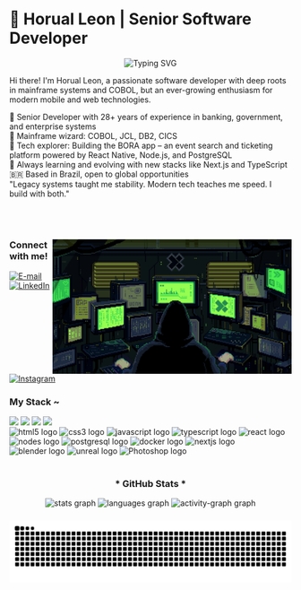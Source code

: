 # 🚀 Horual Leon | Senior Software Developer 

<p align="center">
  <img src="https://readme-typing-svg.herokuapp.com?font=Fira+Code&weight=500&size=20&pause=1000&color=00FF00&center=true&vCenter=true&random=false&width=700&lines=28+Years+of+Experience+in+Software+Development;Senior+COBOL+Developer+at+Banco+do+Brasil;Creator+of+Bora%2C+the+Event+Search+App;Passionate+about+Tech+Innovation" alt="Typing SVG" />
</p>

Hi there! I'm Horual Leon, a passionate software developer with deep roots in mainframe systems and COBOL, but an ever-growing enthusiasm for modern mobile and web technologies.

💼 Senior Developer with 28+ years of experience in banking, government, and enterprise systems <br>
💾 Mainframe wizard: COBOL, JCL, DB2, CICS  <br>
📱 Tech explorer: Building the BORA app – an event search and ticketing platform powered by React Native, Node.js, and PostgreSQL  <br>
🚀 Always learning and evolving with new stacks like Next.js and TypeScript  <br>
🇧🇷 Based in Brazil, open to global opportunities  <br>
"Legacy systems taught me stability. Modern tech teaches me speed. I build with both."
 <br> <br> <br>

#
<img align="right" alt="" height="240px" src="./src/mainframe.gif">
<h3 align="left">Connect with me!</h3>

[![E-mail](https://img.shields.io/badge/-Email-000?style=for-the-badge&logo=microsoft-outlook&logoColor=FF00F6&color:FFF)](mailto:horual.leon@gmail.com)
[![LinkedIn](https://img.shields.io/badge/-LinkedIn-000?style=for-the-badge&logo=linkedin&logoColor=FF00F6&color:FFF)](https://www.linkedin.com/in/horualleon/)
[![Instagram](https://img.shields.io/badge/-Instagram-000?style=for-the-badge&logo=instagram&logoColor=FF00F6&color:FFF)](https://www.instagram.com/horualleon/)

<h3 align="left">My Stack ~</h3>

<div align="left">
  <img src="https://img.shields.io/badge/Mainframe-DB2-00AAFF?style=for-the-badge&logo=ibm&logoColor=white" />
  <img src="https://img.shields.io/badge/COBOL-FF6600?style=for-the-badge&logo=microsoft&logoColor=white" />
  <img src="https://img.shields.io/badge/JCL-007ACC?style=for-the-badge&logo=ibm&logoColor=white" />
  <img src="https://img.shields.io/badge/CICS-FFD700?style=for-the-badge&logo=ibm&logoColor=black" />
  <br>
  <img src="https://cdn.jsdelivr.net/gh/devicons/devicon/icons/html5/html5-original.svg" height="39" alt="html5 logo"  />
  <img src="https://cdn.jsdelivr.net/gh/devicons/devicon/icons/css3/css3-original.svg" height="39" alt="css3 logo"  />
  <img src="https://cdn.jsdelivr.net/gh/devicons/devicon/icons/javascript/javascript-plain.svg" height="39" alt="javascript logo"  />
  <img src="https://cdn.jsdelivr.net/gh/devicons/devicon@latest/icons/typescript/typescript-original.svg"  height="39" alt="typescript logo"  />
  <img src="https://cdn.jsdelivr.net/gh/devicons/devicon/icons/react/react-original.svg" height="39" alt="react logo"  />
  <img src="https://cdn.jsdelivr.net/gh/devicons/devicon@latest/icons/nodejs/nodejs-original.svg" height="39" alt="nodes logo"  />
  <img src="https://cdn.jsdelivr.net/gh/devicons/devicon/icons/postgresql/postgresql-original.svg" height="39" alt="postgresql logo"  />
  <img src="https://cdn.jsdelivr.net/gh/devicons/devicon/icons/docker/docker-original.svg" height="39" alt="docker logo"  />
  <img src="https://cdn.jsdelivr.net/gh/devicons/devicon@latest/icons/nextjs/nextjs-original.svg" height="39" alt="nextjs logo"  />
  <img src="https://cdn.jsdelivr.net/gh/devicons/devicon@latest/icons/blender/blender-original.svg" height="39" alt="blender logo"  />
  <img src="https://cdn.jsdelivr.net/gh/devicons/devicon@latest/icons/unrealengine/unrealengine-original-wordmark.svg" height="39" alt="unreal logo"  />
  <img src="https://cdn.jsdelivr.net/gh/devicons/devicon@latest/icons/photoshop/photoshop-original.svg" height="39" alt="Photoshop logo"  />
</div>

#

<div style="text-align: center;" align="center">
  <h3>* GitHub Stats *</h3>
  
  <div align="center">
  <img src="https://github-readme-stats.vercel.app/api?username=Horual&hide_title=false&hide_rank=false&show_icons=true&include_all_commits=true&count_private=true&disable_animations=false&theme=merko&locale=en&hide_border=false&order=1" height="150" alt="stats graph"  />
  <img src="https://github-readme-stats.vercel.app/api/top-langs?username=Horual&locale=en&hide_title=false&layout=compact&card_width=320&langs_count=5&theme=merko&hide_border=false&order=2" height="150" alt="languages graph"  />
  <img src="https://github-readme-activity-graph.vercel.app/graph?username=Horual&radius=16&theme=redical&area=true&order=5&line=008000&point=00FF00&area_color=009000" height="300" alt="activity-graph graph"  />
</div>

###
</div>

<picture align="center">
  <source media="(prefers-color-scheme: dark)" srcset="https://raw.githubusercontent.com/Horual/Horual/output/github-contribution-grid-snake-dark.svg">
  <source media="(prefers-color-scheme: light)" srcset="https://raw.githubusercontent.com/Horual/Horual/output/github-contribution-grid-snake-dark.svg">
  <img align="center" alt="github contribution grid snake animation" src="https://raw.githubusercontent.com/Horual/Horual/output/github-contribution-grid-snake.svg">
</picture>





